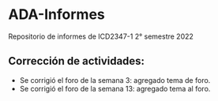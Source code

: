 # ADA-Informes
Repositorio de informes de ICD2347-1 2° semestre 2022

## Corrección de actividades:
- Se corrigió el foro de la semana 3: agregado tema de foro.
- Se corrigió el foro de la semana 13: agregado tema al foro.
